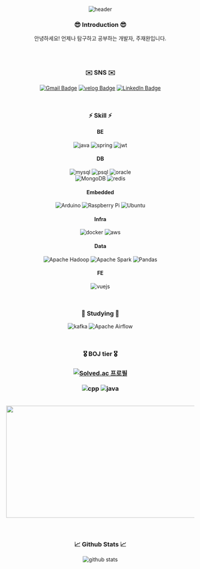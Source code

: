 <div align="center">
  
  ![header](https://capsule-render.vercel.app/api?type=waving&height=300&text=Hello,%20I'm%20Jaewan%20Joo&color=auto)
  
  <h3>😎 Introduction 😎</h3>
  안녕하세요! 언제나 탐구하고 공부하는 개발자, 주재완입니다.

  <br><br>
  <h3>✉️ SNS ✉️</h3>

  [![Gmail Badge](http://img.shields.io/badge/-Gmail-D14836?style=for-the-badge&logo=gmail&logoColor=white&link=mailto:jjw05015@gmail.com)](mailto:jjw05015@gmail.com)
  [![velog Badge](http://img.shields.io/badge/-velog-11B48A?style=for-the-badge&logo=velog&logoColor=white&link=https://velog.io/@red-sprout/posts)](https://velog.io/@red-sprout/posts)
  [![LinkedIn Badge](http://img.shields.io/badge/-LinkedIn-0072b1?style=for-the-badge&logo=linkedin&link=https://www.linkedin.com/in/%EC%9E%AC%EC%99%84-%EC%A3%BC-606762340/)](https://www.linkedin.com/in/%EC%9E%AC%EC%99%84-%EC%A3%BC-606762340/)

  <br>
  <h3>⚡ Skill ⚡</h3>
  
  <h4>BE</h4>
  
  ![java](https://img.shields.io/badge/Java-ED8B00?style=for-the-badge&logo=openjdk&logoColor=white)
  ![spring](https://img.shields.io/badge/Spring-6DB33F?style=for-the-badge&logo=spring&logoColor=white)
  ![jwt](https://img.shields.io/badge/json%20web%20tokens-323330?style=for-the-badge&logo=json-web-tokens&logoColor=pink)

  <h4>DB</h4>
  
  ![mysql](https://img.shields.io/badge/MySQL-005C84?style=for-the-badge&logo=mysql&logoColor=white)
  ![psql](https://img.shields.io/badge/PostgreSQL-316192?style=for-the-badge&logo=postgresql&logoColor=white)
  ![oracle](https://img.shields.io/badge/Oracle-F80000?style=for-the-badge&logo=Oracle&logoColor=white)<br>
  ![MongoDB](https://img.shields.io/badge/MongoDB-%234ea94b.svg?style=for-the-badge&logo=mongodb&logoColor=white)
  ![redis](https://img.shields.io/badge/redis-%23DD0031.svg?&style=for-the-badge&logo=redis&logoColor=white)

  <h4>Embedded</h4>

  ![Arduino](https://img.shields.io/badge/-Arduino-00979D?style=for-the-badge&logo=Arduino&logoColor=white)
  ![Raspberry Pi](https://img.shields.io/badge/-Raspberry_Pi-C51A4A?style=for-the-badge&logo=Raspberry-Pi)
  ![Ubuntu](https://img.shields.io/badge/Ubuntu-E95420?style=for-the-badge&logo=ubuntu&logoColor=white)

  <h4>Infra</h4>

  ![docker](https://img.shields.io/badge/docker-%230db7ed.svg?style=for-the-badge&logo=docker&logoColor=white)
  ![aws](https://img.shields.io/badge/Amazon_AWS-232F3E?style=for-the-badge&logo=amazon-aws&logoColor=white)

  <h4>Data</h4>
  
  ![Apache Hadoop](https://img.shields.io/badge/Apache%20Hadoop-66CCFF?style=for-the-badge&logo=apachehadoop&logoColor=black)
  ![Apache Spark](https://img.shields.io/badge/Apache%20Spark-FDEE21?style=for-the-badge&logo=apachespark&logoColor=black)
  ![Pandas](https://img.shields.io/badge/pandas-%23150458.svg?style=for-the-badge&logo=pandas&logoColor=white)

  <h4>FE</h4>
  
  ![vuejs](https://img.shields.io/badge/Vue.js-35495E?style=for-the-badge&logo=vue.js&logoColor=4FC08D)

  <br>
  <h3>📖 Studying 📖</h3>

  ![kafka](https://img.shields.io/badge/Apache%20Kafka-000?style=for-the-badge&logo=apachekafka)
  ![Apache Airflow](https://img.shields.io/badge/Apache%20Airflow-017CEE?style=for-the-badge&logo=Apache%20Airflow&logoColor=white)

  <br>
  <h3>🎖️ BOJ tier 🎖️<h3>
    
  [![Solved.ac 프로필](http://mazassumnida.wtf/api/v2/generate_badge?boj=sprout6626)](https://solved.ac/sprout6626)<br><br>
  ![cpp](	https://img.shields.io/badge/C%2B%2B-00599C?style=for-the-badge&logo=c%2B%2B&logoColor=white)
  ![java](https://img.shields.io/badge/Java-ED8B00?style=for-the-badge&logo=openjdk&logoColor=white)<br><br>

  <a href="https://www.solve-nyang.com"><img src="https://api.solve-nyang.com/compose/sprout6626" width="600" height="300"/></a><br>

  <br>
  <h3>📈 Github Stats 📈</h3>
  
  ![github stats](https://github-readme-stats.vercel.app/api?username=red-sprout&show_icons=true)
  
</div>

